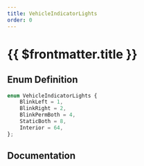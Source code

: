 ```yaml
---
title: VehicleIndicatorLights
order: 0
---
```


# {{ $frontmatter.title }}

<!--@include: ./vehicleIndicatorLights_partial_header.md-->

## Enum Definition

```ts
enum VehicleIndicatorLights {
    BlinkLeft = 1,
    BlinkRight = 2,
    BlinkPermBoth = 4,
    StaticBoth = 8,
    Interior = 64,
};
```

## Documentation

<!--@include: ./vehicleIndicatorLights_partial_footer.md-->
